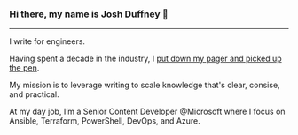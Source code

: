 ### Hi there, my name is Josh Duffney 👋

---

I write for engineers. 

Having spent a decade in the industry, I [put down my pager and picked up the pen](https://duffney.io/putting-down-the-pager-to-pick-up-the-pen/). 

My mission is to leverage writing to scale knowledge that's clear, consise, and practical.

At my day job, I’m a Senior Content Developer @Microsoft where I focus on Ansible, Terraform, PowerShell, DevOps, and Azure.

<!--

I'm an ex-SRE at @StackOverflow, former Microsoft MVP, Pluralsight author and currently work at Microsoft as a Senior Content Developer.


After writing my first book, I decided to [put down my pager and pick up the pen](https://duffney.io/putting-down-the-pager-to-pick-up-the-pen/). I now spend my work-days writing for doc.microsoft.com. And in my spare time I blog and write a newsletter at [duffney.io](https://duffney.io/newsletter/).

Knowing that my job isn't my career, I seek to master my craft. But without sacrificing my family or performance at work. To do that, I read, research, and implement habits of self-improvement and improved productivity in an endless pursuit of begin better than I was yesterday. 😄

**"More hours isn't how you get ahead, your ability to focus is."**

### Books 📚

[become Ansible](https://becomeansible.com/)

[Reclaim:Hit Reset on your digital life](https://duffney.io/reclaim/) _In progress_

**Duffney/Duffney** is a ✨ _special_ ✨ repository because its `README.md` (this file) appears on your GitHub profile.

Here are some ideas to get you started:

- 🔭 I’m currently working on ...
- 🌱 I’m currently learning ...
- 👯 I’m looking to collaborate on ...
- 🤔 I’m looking for help with ...
- 💬 Ask me about ...
- 📫 How to reach me: ...
- 😄 Pronouns: ...
- ⚡ Fun fact: ...
-->

